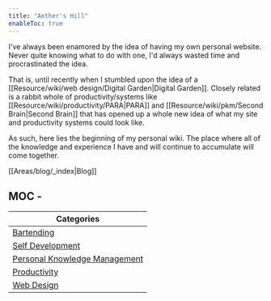 ```yaml
---
title: "Aether's Hill"
enableToc: true
---
```


I've always been enamored by the idea of having my own personal website. 
Never quite knowing what to do with one, I'd always wasted time and procrastinated the idea. 

That is, until recently when I stumbled upon the idea of a [[Resource/wiki/web design/Digital Garden|Digital Garden]].
Closely related is a rabbit whole of productivity/systems like [[Resource/wiki/productivity/PARA|PARA]] and [[Resource/wiki/pkm/Second Brain|Second Brain]] that has opened up a whole new idea of what my site and productivity systems could look like. 

As such, here lies the beginning of my personal wiki. The place where all of the knowledge and experience I have and will continue to accumulate will come together.

[[Areas/blog/_index|Blog]]

## MOC - 
| Categories | 
| ----------- |
| [Bartending](Resource/wiki/bartending/_index/#) |
| [Self Development](Areas/self%20development/_index/#) |
| [Personal Knowledge Management](Resource/wiki/pkm/_index/#) |
| [Productivity](Resource/wiki/productivity/_index/#) |
| [Web Design](Resource/wiki/web%20design/_index/#) |